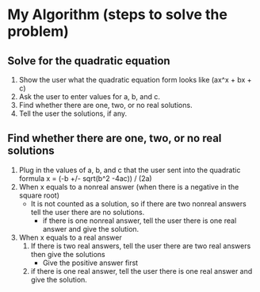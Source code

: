 # My Algorithm (steps to solve the problem)
## Solve for the quadratic equation
1. Show the user what the quadratic equation form looks like (ax^x + bx + c)
2. Ask the user to enter values for a, b, and c.
3. Find whether there are one, two, or no real solutions.
4. Tell the user the solutions, if any.

## Find whether there are one, two, or no real solutions
1. Plug in the values of a, b, and c that the user sent into the quadratic formula x = (-b +/- sqrt(b^2 -4ac)) / (2a)
2. When x equals to a nonreal answer (when there is a negative in the square root)
    * It is not counted as a solution, so if there are two nonreal answers tell the user there are no solutions.
        * if there is one nonreal answer, tell the user there is one real answer and give the solution.
3. When x equals to a real answer
    1. If there is two real answers, tell the user there are two real answers then give the solutions
        * Give the positive answer first
    2. if there is one real answer, tell the user there is one real answer and give the solution.
